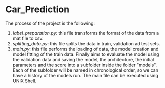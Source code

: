 # Car_Prediction

The process of the project is the following:
1.  _label_preparation.py_: this file transforms the format of the data 
from a mat file to csv. 
2. _splitting_data.py_: this file splits the data in train, validation ad test sets.
3.  _main.py_: this file performs the loading of data, the model creation
and model fitting of the train data. Finally aims to evaluate the model
using the validation data and saving the model, the architecture, the initial parameters
and the score into a subfolder inside the folder "models". Each of the
subfolder will be named in chronological order, so we can have a history 
of the models run. The main file can be executed using UNIX Shell.

